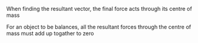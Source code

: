 
When finding the resultant vector, the final force acts through its centre of mass

For an object to be balances, all the resultant forces through the centre of mass must add up togather to zero

